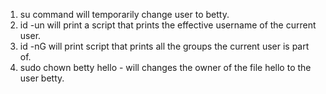 1. su command will temporarily change user to betty.
2. id -un will print a script that prints the effective username of the current user.
3. id -nG will print script that prints all the groups the current user is part of.
4. sudo chown betty hello - will changes the owner of the file hello to the user betty.
